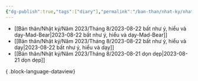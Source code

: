 ```yaml
---
{"dg-publish":true,"tags":["diary"],"permalink":"/ban-than/nhat-ky/nhat-ky/","dgPassFrontmatter":true}
---
```



- [[Bản thân/Nhật ký/Năm 2023/Tháng 8/2023-08-22 bất như ý, hiểu và dạy-Mad-Bear\|2023-08-22 bất như ý, hiểu và dạy-Mad-Bear]]
- [[Bản thân/Nhật ký/Năm 2023/Tháng 8/2023-08-22 bất như ý, hiểu và dạy\|2023-08-22 bất như ý, hiểu và dạy]]
- [[Bản thân/Nhật ký/Năm 2023/Tháng 8/2023-08-21 dọn dẹp\|2023-08-21 dọn dẹp]]

{ .block-language-dataview}